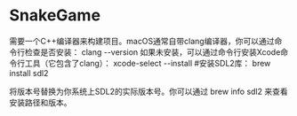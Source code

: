 # SnakeGame

需要一个C++编译器来构建项目。macOS通常自带clang编译器，你可以通过命令行检查是否安装：
clang --version
如果未安装，可以通过命令行安装Xcode命令行工具（它包含了clang）：
xcode-select --install
#安装SDL2库：
brew install sdl2

将版本号替换为你系统上SDL2的实际版本号。你可以通过 brew info sdl2 来查看安装路径和版本。
